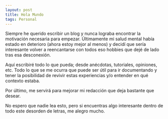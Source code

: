 ```yaml
---
layout: post
title: Hola Mundo
tags: Personal
---
```


Siempre he querido escribir un blog y nunca lograba encontrar la motivación necesaria para empezar.
Últimamente mi salud mental había estado en deterioro (ahora estoy mejor al menos) y decidí que sería interesante volver a reencantarse con todos eso hobbies que dejé de lado tras esa desconexión.

Aquí escribiré todo lo que pueda; desde anécdotas, tutoriales, opiniones, etc. Todo lo que se me ocurra que puede ser útil para ir documentando y tener la posibilidad de revivir estas experiencias y/o entender en qué contexto estaba.

Por último, me servirá para mejorar mi redacción que deja bastante que desear.

No espero que nadie lea esto, pero si encuentras algo interesante dentro de todo este desorden de letras, me alegro mucho.